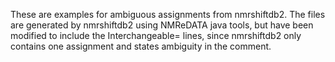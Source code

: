 These are examples for ambiguous assignments from nmrshiftdb2. The files are generated by nmrshiftdb2 using NMReDATA java tools, but have been modified to include the Interchangeable= lines, since nmrshiftdb2 only contains one assignment and states ambiguity in the comment.